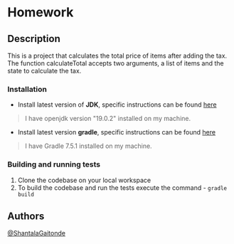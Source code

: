 # Homework

## Description
This is a project that calculates the total price of items after adding the tax. The function calculateTotal accepts two arguments, a list of items and the state to calculate
the tax.

### Installation
- Install latest version of **JDK**, specific instructions can be found [here](https://adoptopenjdk.net/)
> I have openjdk version "19.0.2" installed on my machine.
- Install latest version **gradle**, specific instructions can be found [here](https://gradle.org/install/)
> I have Gradle 7.5.1 installed on my machine.

### Building and running tests
1. Clone the codebase on your local workspace
2. To build the codebase and run the tests execute the command - `gradle build`

## Authors
[@ShantalaGaitonde](https://github.com/ShantalaGaitonde)
